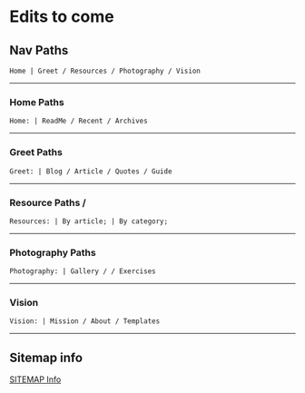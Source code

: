 # Edits to come
## Nav Paths
```
Home | Greet / Resources / Photography / Vision
```
---
### Home Paths
```
Home: | ReadMe / Recent / Archives
```

---
### Greet Paths
```
Greet: | Blog / Article / Quotes / Guide
```

---
### Resource Paths /
```
Resources: | By article; | By category;
```

---
### Photography Paths
```
Photography: | Gallery / / Exercises
```

---
### Vision
```
Vision: | Mission / About / Templates
```

---
## Sitemap info
[SITEMAP Info](../sitemap.md)
